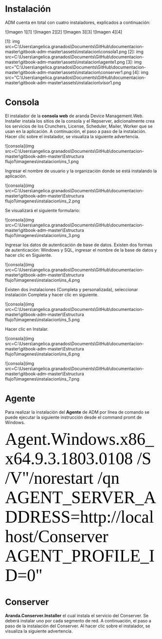 # Instalación

ADM cuenta en total con cuatro instaladores, explicados a continuación:  
                                  
![Imagen 1][1]  ![Imagen 2][2] ![Imagen 3][3]  ![Imagen 4][4]

 [1]: img src=C:\Users\angelica.granados\Documents\GitHub\documentacion-master\gitbook-adm-master\assets\instalacion\consola1.png
 [2]: img src=C:\Users\angelica.granados\Documents\GitHub\documentacion-master\gitbook-adm-master\assets\instalacion\agente1.png 
 [3]: img src="C:\Users\angelica.granados\Documents\GitHub\documentacion-master\gitbook-adm-master\assets\instalacion\conserver1.png
 [4]: img src="C:\Users\angelica.granados\Documents\GitHub\documentacion-master\gitbook-adm-master\assets\instalacion\visor1.png


# Consola

El instalador de la **consola web** de aranda Device Management.Web. Installer instala los sitios de la consola y el Repserver, adicionalmente crea los servicios de los Crunchers, License, Scheduler, Mailer, Worker que se usan en la aplicación. A continuación, el paso a paso de la instalación. Hacer clic sobre el instalador, se visualiza la siguiente advertencia.

![consola](img src=C:\Users\angelica.granados\Documents\GitHub\documentacion-master\gitbook-adm-master\Estructura flujo1\imagenes\instalacion\ins_1.png

Ingresar el nombre de usuario y la organización donde se está instalando la aplicación.

![consola](img src=C:\Users\angelica.granados\Documents\GitHub\documentacion-master\gitbook-adm-master\Estructura flujo1\imagenes\instalacion\ins_2.png


Se visualizará el siguiente formulario:

![consola](img src=C:\Users\angelica.granados\Documents\GitHub\documentacion-master\gitbook-adm-master\Estructura flujo1\imagenes\instalacion\ins_3.png


Ingresar los datos de autenticación de base de datos. Existen dos formas de autenticación: Windows y SQL, ingresar el nombre de la base de datos y hacer clic en Siguiente.

![consola](img src=C:\Users\angelica.granados\Documents\GitHub\documentacion-master\gitbook-adm-master\Estructura flujo1\imagenes\instalacion\ins_4.png

Existen dos instalaciones (Completa y personalizada), seleccionar instalación Completa y hacer clic en siguiente.

![consola](img src=C:\Users\angelica.granados\Documents\GitHub\documentacion-master\gitbook-adm-master\Estructura flujo1\imagenes\instalacion\ins_5.png


Hacer clic en Instalar.

![consola](img src=C:\Users\angelica.granados\Documents\GitHub\documentacion-master\gitbook-adm-master\Estructura flujo1\imagenes\instalacion\ins_6.png

![consola](img src=C:\Users\angelica.granados\Documents\GitHub\documentacion-master\gitbook-adm-master\Estructura flujo1\imagenes\instalacion\ins_7.png


# Agente

Para realizar la instalación del **Agente** de ADM por línea de comando se puede ejecutar la siguiente instrucción desde el command promt de Windows.

<span style="color:#000; font-family: 'courrier'; font-size: 4em;">Agent.Windows.x86_x64.9.3.1803.0108 /S /V"/norestart /qn AGENT_SERVER_ADDRESS=http://localhost/Conserver AGENT_PROFILE_ID=0"</span>

# Conserver

**Aranda.Conserver.Installer** el cual instala el servicio del Conserver. Se deberá instalar uno por cada segmento de red. A continuación, el paso a paso de la instalación del Conserver. Al hacer clic sobre el instalador, se visualiza la siguiente advertencia.